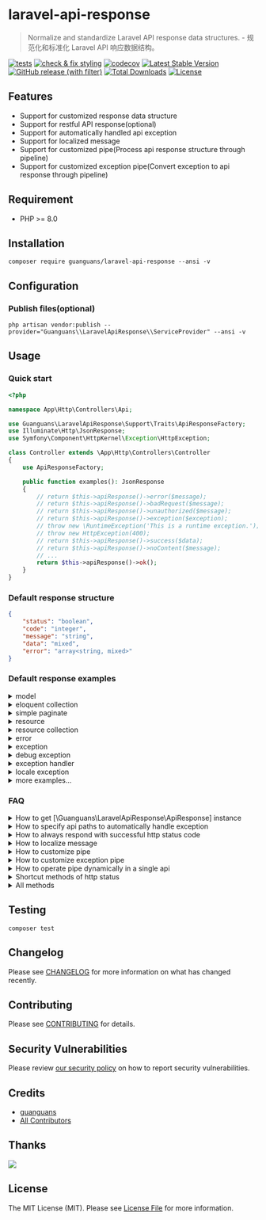 # laravel-api-response

> Normalize and standardize Laravel API response data structures. - 规范化和标准化 Laravel API 响应数据结构。

[![tests](https://github.com/guanguans/laravel-api-response/workflows/tests/badge.svg)](https://github.com/guanguans/laravel-api-response/actions)
[![check & fix styling](https://github.com/guanguans/laravel-api-response/workflows/check%20&%20fix%20styling/badge.svg)](https://github.com/guanguans/laravel-api-response/actions)
[![codecov](https://codecov.io/gh/guanguans/laravel-api-response/branch/main/graph/badge.svg?token=URGFAWS6S4)](https://codecov.io/gh/guanguans/laravel-api-response)
[![Latest Stable Version](https://poser.pugx.org/guanguans/laravel-api-response/v)](https://packagist.org/packages/guanguans/laravel-api-response)
[![GitHub release (with filter)](https://img.shields.io/github/v/release/guanguans/laravel-api-response)](https://github.com/guanguans/laravel-api-response/releases)
[![Total Downloads](https://poser.pugx.org/guanguans/laravel-api-response/downloads)](https://packagist.org/packages/guanguans/laravel-api-response)
[![License](https://poser.pugx.org/guanguans/laravel-api-response/license)](https://packagist.org/packages/guanguans/laravel-api-response)

## Features

* Support for customized response data structure
* Support for restful API response(optional)
* Support for automatically handled api exception
* Support for localized message
* Support for customized pipe(Process api response structure through pipeline)
* Support for customized exception pipe(Convert exception to api response through pipeline)

## Requirement

* PHP >= 8.0

## Installation

```shell
composer require guanguans/laravel-api-response --ansi -v
```

## Configuration

### Publish files(optional)

```shell
php artisan vendor:publish --provider="Guanguans\\LaravelApiResponse\\ServiceProvider" --ansi -v
```

## Usage

### Quick start

```php
<?php

namespace App\Http\Controllers\Api;

use Guanguans\LaravelApiResponse\Support\Traits\ApiResponseFactory;
use Illuminate\Http\JsonResponse;
use Symfony\Component\HttpKernel\Exception\HttpException;

class Controller extends \App\Http\Controllers\Controller
{
    use ApiResponseFactory;

    public function examples(): JsonResponse
    {
        // return $this->apiResponse()->error($message);
        // return $this->apiResponse()->badRequest($message);
        // return $this->apiResponse()->unauthorized($message);
        // return $this->apiResponse()->exception($exception);
        // throw new \RuntimeException('This is a runtime exception.');
        // throw new HttpException(400);
        // return $this->apiResponse()->success($data);
        // return $this->apiResponse()->noContent($message);
        // ...
        return $this->apiResponse()->ok();
    }
}
```

### Default response structure

```json
{
    "status": "boolean",
    "code": "integer",
    "message": "string",
    "data": "mixed",
    "error": "array<string, mixed>"
}
```

### Default response examples

<details>
<summary>model</summary>

```php
<?php

namespace App\Http\Controllers\Api;

use Guanguans\LaravelApiResponse\Support\Traits\ApiResponseFactory;
use Guanguans\LaravelApiResponse\Tests\Laravel\Models\User;
use Illuminate\Http\JsonResponse;

class Controller extends \App\Http\Controllers\Controller
{
    use ApiResponseFactory;

    public function example(): JsonResponse
    {
        $user = User::query()->with(['country', 'posts'])->first();

        return $this->apiResponse()->success($user);
    }
}
```

```json
{
    "status": true,
    "code": 200,
    "message": "OK",
    "data": {
        "id": 1,
        "name": "John",
        "country_id": 1,
        "created_at": "2024-01-01 00:00:01",
        "updated_at": "2024-01-01 00:00:01",
        "country": {
            "id": 1,
            "name": "China",
            "created_at": "2024-01-01 00:00:01",
            "updated_at": "2024-01-01 00:00:01"
        },
        "posts": [
            {
                "id": 1,
                "title": "PHP is the best language!",
                "user_id": 1,
                "created_at": "2024-01-01 00:00:01",
                "updated_at": "2024-01-01 00:00:01"
            },
            {
                "id": 2,
                "title": "JAVA is the best language!",
                "user_id": 1,
                "created_at": "2024-01-01 00:00:02",
                "updated_at": "2024-01-01 00:00:02"
            },
            {
                "id": 3,
                "title": "Python is the best language!",
                "user_id": 1,
                "created_at": "2024-01-01 00:00:03",
                "updated_at": "2024-01-01 00:00:03"
            }
        ]
    },
    "error": {}
}
```

</details>

<details>
<summary>eloquent collection</summary>

```php
<?php

namespace App\Http\Controllers\Api;

use Guanguans\LaravelApiResponse\Support\Traits\ApiResponseFactory;
use Guanguans\LaravelApiResponse\Tests\Laravel\Models\User;
use Illuminate\Http\JsonResponse;

class Controller extends \App\Http\Controllers\Controller
{
    use ApiResponseFactory;

    public function example(): JsonResponse
    {
        $users = User::query()->with(['country', 'posts'])->get();

        return $this->apiResponse()->success($users);
    }
}
```

```json
{
    "status": true,
    "code": 200,
    "message": "OK",
    "data": [
        {
            "id": 1,
            "name": "John",
            "country_id": 1,
            "created_at": "2024-01-01 00:00:01",
            "updated_at": "2024-01-01 00:00:01",
            "country": {
                "id": 1,
                "name": "China",
                "created_at": "2024-01-01 00:00:01",
                "updated_at": "2024-01-01 00:00:01"
            },
            "posts": [
                {
                    "id": 1,
                    "title": "PHP is the best language!",
                    "user_id": 1,
                    "created_at": "2024-01-01 00:00:01",
                    "updated_at": "2024-01-01 00:00:01"
                },
                {
                    "id": 2,
                    "title": "JAVA is the best language!",
                    "user_id": 1,
                    "created_at": "2024-01-01 00:00:02",
                    "updated_at": "2024-01-01 00:00:02"
                },
                {
                    "id": 3,
                    "title": "Python is the best language!",
                    "user_id": 1,
                    "created_at": "2024-01-01 00:00:03",
                    "updated_at": "2024-01-01 00:00:03"
                }
            ]
        },
        {
            "id": 2,
            "name": "Tom",
            "country_id": 2,
            "created_at": "2024-01-01 00:00:02",
            "updated_at": "2024-01-01 00:00:02",
            "country": {
                "id": 2,
                "name": "USA",
                "created_at": "2024-01-01 00:00:02",
                "updated_at": "2024-01-01 00:00:02"
            },
            "posts": [
                {
                    "id": 4,
                    "title": "Go is the best language!",
                    "user_id": 2,
                    "created_at": "2024-01-01 00:00:04",
                    "updated_at": "2024-01-01 00:00:04"
                },
                {
                    "id": 5,
                    "title": "JavaScript is the best language!",
                    "user_id": 2,
                    "created_at": "2024-01-01 00:00:05",
                    "updated_at": "2024-01-01 00:00:05"
                },
                {
                    "id": 6,
                    "title": "Ruby is the best language!",
                    "user_id": 2,
                    "created_at": "2024-01-01 00:00:06",
                    "updated_at": "2024-01-01 00:00:06"
                }
            ]
        },
        {
            "id": 3,
            "name": "Jerry",
            "country_id": 3,
            "created_at": "2024-01-01 00:00:03",
            "updated_at": "2024-01-01 00:00:03",
            "country": {
                "id": 3,
                "name": "Japan",
                "created_at": "2024-01-01 00:00:03",
                "updated_at": "2024-01-01 00:00:03"
            },
            "posts": [
                {
                    "id": 7,
                    "title": "C is the best language!",
                    "user_id": 3,
                    "created_at": "2024-01-01 00:00:07",
                    "updated_at": "2024-01-01 00:00:07"
                }
            ]
        },
        {
            "id": 4,
            "name": "Jack",
            "country_id": 4,
            "created_at": "2024-01-01 00:00:04",
            "updated_at": "2024-01-01 00:00:04",
            "country": {
                "id": 4,
                "name": "Korea",
                "created_at": "2024-01-01 00:00:04",
                "updated_at": "2024-01-01 00:00:04"
            },
            "posts": []
        },
        {
            "id": 5,
            "name": "Rose",
            "country_id": 5,
            "created_at": "2024-01-01 00:00:05",
            "updated_at": "2024-01-01 00:00:05",
            "country": {
                "id": 5,
                "name": "UK",
                "created_at": "2024-01-01 00:00:05",
                "updated_at": "2024-01-01 00:00:05"
            },
            "posts": []
        },
        {
            "id": 6,
            "name": "Lucy",
            "country_id": 6,
            "created_at": "2024-01-01 00:00:06",
            "updated_at": "2024-01-01 00:00:06",
            "country": {
                "id": 6,
                "name": "France",
                "created_at": "2024-01-01 00:00:06",
                "updated_at": "2024-01-01 00:00:06"
            },
            "posts": []
        },
        {
            "id": 7,
            "name": "Lily",
            "country_id": 7,
            "created_at": "2024-01-01 00:00:07",
            "updated_at": "2024-01-01 00:00:07",
            "country": {
                "id": 7,
                "name": "Germany",
                "created_at": "2024-01-01 00:00:07",
                "updated_at": "2024-01-01 00:00:07"
            },
            "posts": []
        }
    ],
    "error": {}
}
```

</details>

<details>
<summary>simple paginate</summary>

```php
<?php

namespace App\Http\Controllers\Api;

use Guanguans\LaravelApiResponse\Support\Traits\ApiResponseFactory;
use Guanguans\LaravelApiResponse\Tests\Laravel\Models\User;
use Illuminate\Http\JsonResponse;

class Controller extends \App\Http\Controllers\Controller
{
    use ApiResponseFactory;

    public function example(): JsonResponse
    {
        $simplePaginate = User::query()->with(['country', 'posts'])->simplePaginate(3);

        return $this->apiResponse()->success($simplePaginate);
    }
}
```

```json
{
    "status": true,
    "code": 200,
    "message": "OK",
    "data": {
        "data": [
            {
                "id": 1,
                "name": "John",
                "country_id": 1,
                "created_at": "2024-01-01 00:00:01",
                "updated_at": "2024-01-01 00:00:01",
                "country": {
                    "id": 1,
                    "name": "China",
                    "created_at": "2024-01-01 00:00:01",
                    "updated_at": "2024-01-01 00:00:01"
                },
                "posts": [
                    {
                        "id": 1,
                        "title": "PHP is the best language!",
                        "user_id": 1,
                        "created_at": "2024-01-01 00:00:01",
                        "updated_at": "2024-01-01 00:00:01"
                    },
                    {
                        "id": 2,
                        "title": "JAVA is the best language!",
                        "user_id": 1,
                        "created_at": "2024-01-01 00:00:02",
                        "updated_at": "2024-01-01 00:00:02"
                    },
                    {
                        "id": 3,
                        "title": "Python is the best language!",
                        "user_id": 1,
                        "created_at": "2024-01-01 00:00:03",
                        "updated_at": "2024-01-01 00:00:03"
                    }
                ]
            },
            {
                "id": 2,
                "name": "Tom",
                "country_id": 2,
                "created_at": "2024-01-01 00:00:02",
                "updated_at": "2024-01-01 00:00:02",
                "country": {
                    "id": 2,
                    "name": "USA",
                    "created_at": "2024-01-01 00:00:02",
                    "updated_at": "2024-01-01 00:00:02"
                },
                "posts": [
                    {
                        "id": 4,
                        "title": "Go is the best language!",
                        "user_id": 2,
                        "created_at": "2024-01-01 00:00:04",
                        "updated_at": "2024-01-01 00:00:04"
                    },
                    {
                        "id": 5,
                        "title": "JavaScript is the best language!",
                        "user_id": 2,
                        "created_at": "2024-01-01 00:00:05",
                        "updated_at": "2024-01-01 00:00:05"
                    },
                    {
                        "id": 6,
                        "title": "Ruby is the best language!",
                        "user_id": 2,
                        "created_at": "2024-01-01 00:00:06",
                        "updated_at": "2024-01-01 00:00:06"
                    }
                ]
            },
            {
                "id": 3,
                "name": "Jerry",
                "country_id": 3,
                "created_at": "2024-01-01 00:00:03",
                "updated_at": "2024-01-01 00:00:03",
                "country": {
                    "id": 3,
                    "name": "Japan",
                    "created_at": "2024-01-01 00:00:03",
                    "updated_at": "2024-01-01 00:00:03"
                },
                "posts": [
                    {
                        "id": 7,
                        "title": "C is the best language!",
                        "user_id": 3,
                        "created_at": "2024-01-01 00:00:07",
                        "updated_at": "2024-01-01 00:00:07"
                    }
                ]
            }
        ],
        "links": {
            "first": "http:\/\/localhost?page=1",
            "last": null,
            "prev": null,
            "next": "http:\/\/localhost?page=2"
        },
        "meta": {
            "current_page": 1,
            "from": 1,
            "path": "http:\/\/localhost",
            "per_page": 3,
            "to": 3
        }
    },
    "error": {}
}
```

</details>

<details>
<summary>resource</summary>

```php
<?php

namespace App\Http\Controllers\Api;

use Guanguans\LaravelApiResponse\Support\Traits\ApiResponseFactory;
use Guanguans\LaravelApiResponse\Tests\Laravel\Models\User;
use Guanguans\LaravelApiResponse\Tests\Laravel\Resources\UserResource;
use Illuminate\Http\JsonResponse;

class Controller extends \App\Http\Controllers\Controller
{
    use ApiResponseFactory;

    public function example(): JsonResponse
    {
        $userResource = UserResource::make(User::query()->with(['country', 'posts'])->first());

        return $this->apiResponse()->success($userResource);
    }
}
```

```json
{
    "status": true,
    "code": 200,
    "message": "OK",
    "data": {
        "id": 1,
        "name": "John",
        "country_id": 1,
        "created_at": "2024-01-01 00:00:01",
        "updated_at": "2024-01-01 00:00:01",
        "country": {
            "id": 1,
            "name": "China",
            "created_at": "2024-01-01 00:00:01",
            "updated_at": "2024-01-01 00:00:01"
        },
        "posts": [
            {
                "id": 1,
                "title": "PHP is the best language!",
                "user_id": 1,
                "created_at": "2024-01-01 00:00:01",
                "updated_at": "2024-01-01 00:00:01"
            },
            {
                "id": 2,
                "title": "JAVA is the best language!",
                "user_id": 1,
                "created_at": "2024-01-01 00:00:02",
                "updated_at": "2024-01-01 00:00:02"
            },
            {
                "id": 3,
                "title": "Python is the best language!",
                "user_id": 1,
                "created_at": "2024-01-01 00:00:03",
                "updated_at": "2024-01-01 00:00:03"
            }
        ]
    },
    "error": {}
}
```

</details>

<details>
<summary>resource collection</summary>

```php
<?php

namespace App\Http\Controllers\Api;

use Guanguans\LaravelApiResponse\Support\Traits\ApiResponseFactory;
use Guanguans\LaravelApiResponse\Tests\Laravel\Models\User;
use Guanguans\LaravelApiResponse\Tests\Laravel\Resources\UserCollection;
use Illuminate\Http\JsonResponse;

class Controller extends \App\Http\Controllers\Controller
{
    use ApiResponseFactory;

    public function example(): JsonResponse
    {
        $userCollection = UserCollection::make(User::query()->with(['country', 'posts'])->get());

        return $this->apiResponse()->success($userCollection);
    }
}
```

```json
{
    "status": true,
    "code": 200,
    "message": "OK",
    "data": [
        {
            "id": 1,
            "name": "John",
            "country_id": 1,
            "created_at": "2024-01-01 00:00:01",
            "updated_at": "2024-01-01 00:00:01",
            "country": {
                "id": 1,
                "name": "China",
                "created_at": "2024-01-01 00:00:01",
                "updated_at": "2024-01-01 00:00:01"
            },
            "posts": [
                {
                    "id": 1,
                    "title": "PHP is the best language!",
                    "user_id": 1,
                    "created_at": "2024-01-01 00:00:01",
                    "updated_at": "2024-01-01 00:00:01"
                },
                {
                    "id": 2,
                    "title": "JAVA is the best language!",
                    "user_id": 1,
                    "created_at": "2024-01-01 00:00:02",
                    "updated_at": "2024-01-01 00:00:02"
                },
                {
                    "id": 3,
                    "title": "Python is the best language!",
                    "user_id": 1,
                    "created_at": "2024-01-01 00:00:03",
                    "updated_at": "2024-01-01 00:00:03"
                }
            ]
        },
        {
            "id": 2,
            "name": "Tom",
            "country_id": 2,
            "created_at": "2024-01-01 00:00:02",
            "updated_at": "2024-01-01 00:00:02",
            "country": {
                "id": 2,
                "name": "USA",
                "created_at": "2024-01-01 00:00:02",
                "updated_at": "2024-01-01 00:00:02"
            },
            "posts": [
                {
                    "id": 4,
                    "title": "Go is the best language!",
                    "user_id": 2,
                    "created_at": "2024-01-01 00:00:04",
                    "updated_at": "2024-01-01 00:00:04"
                },
                {
                    "id": 5,
                    "title": "JavaScript is the best language!",
                    "user_id": 2,
                    "created_at": "2024-01-01 00:00:05",
                    "updated_at": "2024-01-01 00:00:05"
                },
                {
                    "id": 6,
                    "title": "Ruby is the best language!",
                    "user_id": 2,
                    "created_at": "2024-01-01 00:00:06",
                    "updated_at": "2024-01-01 00:00:06"
                }
            ]
        },
        {
            "id": 3,
            "name": "Jerry",
            "country_id": 3,
            "created_at": "2024-01-01 00:00:03",
            "updated_at": "2024-01-01 00:00:03",
            "country": {
                "id": 3,
                "name": "Japan",
                "created_at": "2024-01-01 00:00:03",
                "updated_at": "2024-01-01 00:00:03"
            },
            "posts": [
                {
                    "id": 7,
                    "title": "C is the best language!",
                    "user_id": 3,
                    "created_at": "2024-01-01 00:00:07",
                    "updated_at": "2024-01-01 00:00:07"
                }
            ]
        },
        {
            "id": 4,
            "name": "Jack",
            "country_id": 4,
            "created_at": "2024-01-01 00:00:04",
            "updated_at": "2024-01-01 00:00:04",
            "country": {
                "id": 4,
                "name": "Korea",
                "created_at": "2024-01-01 00:00:04",
                "updated_at": "2024-01-01 00:00:04"
            },
            "posts": []
        },
        {
            "id": 5,
            "name": "Rose",
            "country_id": 5,
            "created_at": "2024-01-01 00:00:05",
            "updated_at": "2024-01-01 00:00:05",
            "country": {
                "id": 5,
                "name": "UK",
                "created_at": "2024-01-01 00:00:05",
                "updated_at": "2024-01-01 00:00:05"
            },
            "posts": []
        },
        {
            "id": 6,
            "name": "Lucy",
            "country_id": 6,
            "created_at": "2024-01-01 00:00:06",
            "updated_at": "2024-01-01 00:00:06",
            "country": {
                "id": 6,
                "name": "France",
                "created_at": "2024-01-01 00:00:06",
                "updated_at": "2024-01-01 00:00:06"
            },
            "posts": []
        },
        {
            "id": 7,
            "name": "Lily",
            "country_id": 7,
            "created_at": "2024-01-01 00:00:07",
            "updated_at": "2024-01-01 00:00:07",
            "country": {
                "id": 7,
                "name": "Germany",
                "created_at": "2024-01-01 00:00:07",
                "updated_at": "2024-01-01 00:00:07"
            },
            "posts": []
        }
    ],
    "error": {}
}
```

</details>

<details>
<summary>error</summary>

```php
<?php

namespace App\Http\Controllers\Api;

use Guanguans\LaravelApiResponse\Support\Traits\ApiResponseFactory;
use Illuminate\Http\JsonResponse;

class Controller extends \App\Http\Controllers\Controller
{
    use ApiResponseFactory;

    public function example(): JsonResponse
    {
        return $this->apiResponse()->error('This is an error.');
    }
}
```

```json
{
    "status": false,
    "code": 400,
    "message": "This is an error.",
    "data": null,
    "error": {}
}
```

</details>

<details>
<summary>exception</summary>

```php
<?php

namespace App\Http\Controllers\Api;

use Guanguans\LaravelApiResponse\Support\Traits\ApiResponseFactory;
use Illuminate\Http\JsonResponse;

class Controller extends \App\Http\Controllers\Controller
{
    use ApiResponseFactory;

    public function example(): JsonResponse
    {
        config()->set('app.debug', false);
        $runtimeException = new \RuntimeException('This is a runtime exception.');

        return $this->apiResponse()->exception($runtimeException);
    }
}
```

```json
{
    "status": false,
    "code": 500,
    "message": "Internal Server Error",
    "data": null,
    "error": {
        "message": "Internal Server Error"
    }
}
```

</details>

<details>
<summary>debug exception</summary>

```php
<?php

namespace App\Http\Controllers\Api;

use Guanguans\LaravelApiResponse\Support\Traits\ApiResponseFactory;
use Illuminate\Http\JsonResponse;

class Controller extends \App\Http\Controllers\Controller
{
    use ApiResponseFactory;

    public function example(): JsonResponse
    {
        config()->set('app.debug', true);
        $runtimeException = new \RuntimeException('This is a runtime exception.');

        return $this->apiResponse()->exception($runtimeException);
    }
}
```

```json
{
    "status": false,
    "code": 500,
    "message": "This is a runtime exception.",
    "data": null,
    "error": {
        "message": "This is a runtime exception.",
        "exception": "RuntimeException",
        "file": "\/tests\/Feature\/ExceptionDataTypesTest.php",
        "line": 45,
        "trace": [
            {
                "function": "{closure}",
                "class": "P\\Tests\\Feature\\ExceptionDataTypesTest",
                "type": "->"
            },
            {
                "file": "\/vendor\/pestphp\/pest\/src\/Factories\/TestCaseFactory.php",
                "line": 151,
                "function": "call_user_func"
            },
            {
                "function": "Pest\\Factories\\{closure}",
                "class": "P\\Tests\\Feature\\ExceptionDataTypesTest",
                "type": "->"
            },
            {
                "file": "\/vendor\/pestphp\/pest\/src\/Concerns\/Testable.php",
                "line": 301,
                "function": "call_user_func_array"
            },
            {
                "file": "\/vendor\/pestphp\/pest\/src\/Support\/ExceptionTrace.php",
                "line": 29,
                "function": "Pest\\Concerns\\{closure}",
                "class": "P\\Tests\\Feature\\ExceptionDataTypesTest",
                "type": "->"
            },
            {
                "file": "\/vendor\/pestphp\/pest\/src\/Concerns\/Testable.php",
                "line": 302,
                "function": "ensure",
                "class": "Pest\\Support\\ExceptionTrace",
                "type": "::"
            },
            {
                "file": "\/vendor\/pestphp\/pest\/src\/Concerns\/Testable.php",
                "line": 278,
                "function": "__callClosure",
                "class": "P\\Tests\\Feature\\ExceptionDataTypesTest",
                "type": "->"
            },
            {
                "file": "\/vendor\/phpunit\/phpunit\/src\/Framework\/TestCase.php",
                "line": 1617,
                "function": "__test",
                "class": "P\\Tests\\Feature\\ExceptionDataTypesTest",
                "type": "->"
            },
            {
                "file": "\/vendor\/phpunit\/phpunit\/src\/Framework\/TestCase.php",
                "line": 1223,
                "function": "runTest",
                "class": "PHPUnit\\Framework\\TestCase",
                "type": "->"
            },
            {
                "file": "\/vendor\/phpunit\/phpunit\/src\/Framework\/TestResult.php",
                "line": 729,
                "function": "runBare",
                "class": "PHPUnit\\Framework\\TestCase",
                "type": "->"
            },
            {
                "file": "\/vendor\/phpunit\/phpunit\/src\/Framework\/TestCase.php",
                "line": 973,
                "function": "run",
                "class": "PHPUnit\\Framework\\TestResult",
                "type": "->"
            },
            {
                "file": "\/vendor\/phpunit\/phpunit\/src\/Framework\/TestSuite.php",
                "line": 685,
                "function": "run",
                "class": "PHPUnit\\Framework\\TestCase",
                "type": "->"
            },
            {
                "file": "\/vendor\/phpunit\/phpunit\/src\/Framework\/TestSuite.php",
                "line": 685,
                "function": "run",
                "class": "PHPUnit\\Framework\\TestSuite",
                "type": "->"
            },
            {
                "file": "\/vendor\/phpunit\/phpunit\/src\/TextUI\/TestRunner.php",
                "line": 651,
                "function": "run",
                "class": "PHPUnit\\Framework\\TestSuite",
                "type": "->"
            },
            {
                "file": "\/vendor\/phpunit\/phpunit\/src\/TextUI\/Command.php",
                "line": 146,
                "function": "run",
                "class": "PHPUnit\\TextUI\\TestRunner",
                "type": "->"
            },
            {
                "file": "\/vendor\/pestphp\/pest\/src\/Console\/Command.php",
                "line": 119,
                "function": "run",
                "class": "PHPUnit\\TextUI\\Command",
                "type": "->"
            },
            {
                "file": "\/vendor\/pestphp\/pest\/bin\/pest",
                "line": 61,
                "function": "run",
                "class": "Pest\\Console\\Command",
                "type": "->"
            },
            {
                "file": "\/vendor\/pestphp\/pest\/bin\/pest",
                "line": 62,
                "function": "{closure}"
            },
            {
                "file": "\/vendor\/bin\/pest",
                "line": 115,
                "function": "include"
            }
        ]
    }
}
```

</details>

<details>
<summary>exception handler</summary>

```php
<?php

namespace App\Http\Controllers\Api;

use Guanguans\LaravelApiResponse\Middleware\SetJsonAcceptHeader;
use Illuminate\Http\JsonResponse;

class Controller extends \App\Http\Controllers\Controller
{
    public function __construct()
    {
        $this->middleware(SetJsonAcceptHeader::class)->only('example');
    }

    public function example(): JsonResponse
    {
        config()->set('app.debug', false);

        throw new \RuntimeException('This is a runtime exception.');
    }
}
```

```json
{
    "status": false,
    "code": 500,
    "message": "Internal Server Error",
    "data": null,
    "error": {
        "message": "Internal Server Error"
    }
}
```

</details>

<details>
<summary>locale exception</summary>

```php
<?php

namespace App\Http\Controllers\Api;

use Guanguans\LaravelApiResponse\Support\Traits\ApiResponseFactory;
use Illuminate\Http\JsonResponse;

class Controller extends \App\Http\Controllers\Controller
{
    use ApiResponseFactory;

    public function example(): JsonResponse
    {
        config()->set('app.debug', false);
        config()->set('app.locale', 'zh_CN');
        $runtimeException = new \RuntimeException('This is a runtime exception.');

        return $this->apiResponse()->exception($runtimeException);
    }
}
```

`resources/lang/zh_CN.json`

```json
{
    "...": "...",
    "Unauthenticated.": "未认证。",
    "This is a runtime exception.": "这是一个运行时异常。"
}
```

```json
{
    "status": false,
    "code": 500,
    "message": "这是一个运行时异常。",
    "data": null,
    "error": {
        "message": "这是一个运行时异常。"
    }
}
```

</details>

<details>
<summary>more examples...</summary>

* [feature](tests/Feature)
* [snapshots](tests/__snapshots__)

</details>

### FAQ

<details>
<summary>How to get [\Guanguans\LaravelApiResponse\ApiResponse] instance</summary>

```php
<?php

namespace App\Http\Controllers\Api;

use Guanguans\LaravelApiResponse\Contracts\ApiResponseContract;
use Guanguans\LaravelApiResponse\Facades\ApiResponseFacade;
use Guanguans\LaravelApiResponse\Support\Traits\ApiResponseFactory;
use Illuminate\Http\JsonResponse;

class Controller extends \App\Http\Controllers\Controller
{
    use ApiResponseFactory;

    public function getInstance(): JsonResponse
    {
        /** @var \Guanguans\LaravelApiResponse\ApiResponse $apiResponse */
        // $apiResponse = ApiResponseFacade::getFacadeRoot();
        // $apiResponse = resolve(ApiResponseContract::class);
        // $apiResponse = app(ApiResponseContract::class);
        $apiResponse = $this->apiResponse();

        return $apiResponse->ok();
    }
}
```

</details>

<details>
<summary>How to specify api paths to automatically handle exception</summary>

* Reference to the [ApiPathsRenderUsing.php](src/RenderUsings/ApiPathsRenderUsing.php)
* Update the configuration `api-response.render_using`

</details>

<details>
<summary>How to always respond with successful http status code</summary>

* Reference to the [StatusCodePipe.php](src/Pipes/StatusCodePipe.php)
* Remove the configuration `api-response.pipes.StatusCodePipe`

</details>

<details>
<summary>How to localize message</summary>

* Reference to the [MessagePipe.php](src/Pipes/MessagePipe.php)
* Add localize status code message [install [Laravel-Lang/http-statuses](https://github.com/Laravel-Lang/http-statuses) `composer require --dev laravel-lang/http-statuses` or create lang files `resources/lang/***/http-statuses.php`]
* Add localize message [create lang json files `resources/lang/***.json`]

</details>

<details>
<summary>How to customize pipe</summary>

* Reference to the [Pipes](src/Pipes)
* Simple example:

```php
<?php

static function (array $structure, \Closure $next): JsonResponse {
    if ($structure['data'] instanceof \Traversable) {
        $structure['data'] = iterator_to_array($structure['data']);
    }

    return $next($structure);
};
```

</details>

<details>
<summary>How to customize exception pipe</summary>

* Reference to the [ExceptionPipes](src/ExceptionPipes)

</details>

<details>
<summary>How to operate pipe dynamically in a single api</summary>

* Reference to the [HasPipes.php](src/Concerns/HasPipes.php)、[HasExceptionPipes.php](src/Concerns/HasExceptionPipes.php)
* Simple example:

```php
<?php

namespace App\Http\Controllers\Api;

use Guanguans\LaravelApiResponse\Support\Traits\ApiResponseFactory;
use Illuminate\Http\JsonResponse;

class Controller extends \App\Http\Controllers\Controller
{
    use ApiResponseFactory;

    public function example(): JsonResponse
    {
        return $this
            ->apiResponse()
            // ->unshiftPipes(...$pipes)
            // ->pushPipes(...$pipes)
            // ->beforePipes($findPipe, ...$pipes)
            // ->afterPipes($findPipe, ...$pipes)
            // ->removePipes(...$findPipes)
            // ->extendPipes($callback)
            // ->tapPipes($callback)
            ->success($data);
    }
}
```

</details>

<details>
<summary>Shortcut methods of http status</summary>

* Reference to the [ConcreteHttpStatus.php](src/Concerns/ConcreteHttpStatus.php)

</details>

<details>
<summary>All methods</summary>

* Reference to the [ApiResponseFacade.php](src/Facades/ApiResponseFacade.php)

</details>

## Testing

```shell
composer test
```

## Changelog

Please see [CHANGELOG](CHANGELOG.md) for more information on what has changed recently.

## Contributing

Please see [CONTRIBUTING](.github/CONTRIBUTING.md) for details.

## Security Vulnerabilities

Please review [our security policy](../../security/policy) on how to report security vulnerabilities.

## Credits

* [guanguans](https://github.com/guanguans)
* [All Contributors](../../contributors)

## Thanks

[![](https://resources.jetbrains.com/storage/products/company/brand/logos/jb_beam.svg)](https://www.jetbrains.com/?from=https://github.com/guanguans)

## License

The MIT License (MIT). Please see [License File](LICENSE) for more information.
